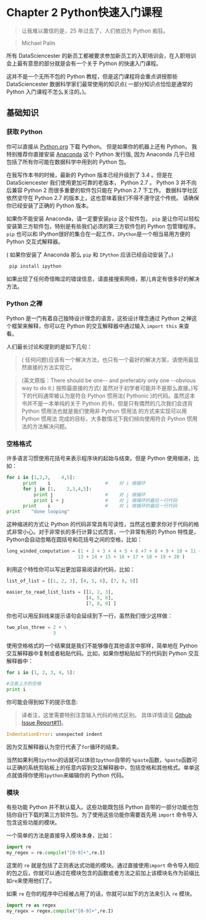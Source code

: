 # Chapter 2 Python快速入门课程
> 让我难以置信的是，25 年过去了，人们依旧为 Python 痴狂。

> Michael Palin

所有 DataSciencester 的新员工都被要求参加新员工的入职培训会，在入职培训会上最有意思的部分就是会有一个关于 Python 的快速入门课程。

这并不是一个无所不包的 Python 教程，但是这门课程将会重点讲授那些 DataSciencester 数据科学家们最常使用的知识点( 一部分知识点恰恰是通常的 Python 入门课程不怎么关注的。)。

## 基础知识

### 获取 Python

你可以直接从 [Python.org](https://www.python.org/) 下载 Python。 但是如果你的机器上还有 Python， 我特别推荐你直接安装 [Anaconda](https://store.continuum.io/cshop/anaconda/) 这个 Python 发行版, 因为 Anaconda 几乎已经包括了所有你可能在数据科学中用到的 Python 包。

在我写作本书的时候，最新的 Python 版本已经升级到了 3.4 。但是在 DataSciencester 我们使用更加可靠的老版本， Python 2.7 。 Python 3 并不向后兼容 Python 2 而很多重要的软件包只能在 Python 2.7 下工作。 数据科学社区依然坚守在 Python 2.7 的版本上，这也意味着我们不得不遵守这个传统。 请确保你已经安装了正确的 Python 版本。

如果你不能安装 Anaconda，请一定要安装`pip` 这个软件包， `pip` 是让你可以轻松安装第三方软件包，特别是有些我们必须的第三方软件包的 Python 包管理程序。 `pip` 也可以和 IPython很好的集合在一起工作，`IPython`是一个相当易用方便的 Python 交互式解释器。

( 如果你安装了 Anaconda 那么 `pip` 和 `IPython` 应该已经自动安装了。)

```bash
 pip install ipython
```
如果出现了任何奇怪晦涩的错误信息，请直接搜索网络，那儿肯定有很多好的解决方法。

### Python 之禅

Python 是一门有着自己独特设计理念的语言，这些设计理念通过 Python 之禅这个框架来解释，你可以在 Python 的交互解释器中通过输入 `import this` 来查看。

人们最长讨论和提到的是如下几句：

> ( 任何问题)应该有一个解决方法，也只有一个最好的解决方案，请使用最显然直接的方法实现它。

> (英文原版：There should be one-- and preferably only one --obvious way to do it.)
按照最直接的方式( 虽然对于初学者可能并不是那么直接。)写下的代码通常被认为是符合 Python 惯用法( Pythonic )的代码。虽然这本书并不是一本单纯的关于 Python 的书，但是只有偶然的几次我们会违背 Python 惯用法也就是我们使用非 Python 惯用法 的方式来实现可以用 Python 惯用法 完成的目标，大多数情况下我们倾向使用符合 Python 惯用法的方法解决问题。

### 空格格式

许多语言习惯使用花括号来表示程序块的起始与结束。但是 Python 使用缩进，比如：
```python
for i in [1,2,3,    4,5]:
      print    i                    #    对 i 做循环
      for j in [1,    2,3,4,5]:
          print j                   #    对 j 做循环
          print i + j               #    对 j 做循环的最后一行代码
      print    i                    #    对 i 做循环的最后一行代码
print    "done looping"
```
这种缩进的方式让 Python 的代码非常具有可读性，当然这也要求你对于代码的格式非常小心。对于非常长的多行计算公式而言，一个非常有用的 Python 特性是， Python会自动忽略在圆括号和花括号之间的空格，比如：
```python
long_winded_computation = (1 + 2 + 3 + 4 + 5 + 6 +7 + 8 + 9 + 10 + 11 + 12 +
                          13 + 14 + 15 + 16 + 17 + 18 + 19 + 20 )
```
利用这个特性你可以写出更加容易阅读的代码，比如：
```python
list_of_list = [[1, 2, 3], [4, 5, 6], [7, 8, 9]]

easier_to_read_list_lists = [[1, 2, 3],
                             [4, 5, 6],
                             [7, 8, 9] ]
```
你也可以用反斜线来提示语句会延续到下一行，虽然我们很少这样做：
```python
two_plus_three = 2 + \
                 3
```
使用空格格式的一个结果就是我们不能够像在其他语言中那样，简单地在 Python 交互解释器中复制或者粘贴代码。比如，如果你想粘贴如下的代码到 Python 交互解释器中：
```python
for i in [1, 2, 3, 4, 5]:

#注意上方的空格
print i
```
你可能会得到如下的提示信息:
> 译者注，这里需要特别注意输入代码的格式区别。 具体详情请见 [Github Issue Report#11](https://github.com/joelgrus/data-science-from-scratch/issues/11)。

```python
IndentationError: unexpected indent
```
因为交互解释器认为空行代表了`for`循环的结束。

当然如果利用`Ipython`的话就可以体验`Ipython`自带的 `%paste`函数，`%paste`函数可以正确的系统剪贴板上的任意内容到交互解释器中，包括空格和其他格式。单单这点就值得你使用`Ipython`来编辑你的 Python 代码。

### 模块

有些功能 Python 并不默认载入。这些功能既包括 Python 自带的一部分功能也包括你自行下载的第三方软件包。为了使用这些功能你需要首先用 `import` 命令导入包含这些功能的模块。

一个简单的方法是直接导入模块本身，比如：

```python
import re
my_regex = re.compile("[0-9]+",re.I)
```
这里的 `re` 就是包括了正则表达式功能的模块。通过直接使用`import` 命令导入相应的包之后，你就可以通过在模块包含的函数或者方法之前加上该模块名作为前缀比如`re`来使用他们了。

如果 `re` 在你的程序中已经被占用了的话，你就可以如下的方法来引入 `re` 模块。

```python
import re as regex
my_regex = regex.compile("[0-9]+",re.I)
```
```python
```
```python
```
```python
```
```python
```
```python
```
```python
```
```python
```
```python
```
```python
```
```python
```
```python
```
```python
```
```python
```
```python
```
```python
```

